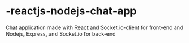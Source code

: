 # -reactjs-nodejs-chat-app
Chat application made with React and Socket.io-client for front-end and Nodejs, Express, and Socket.io for back-end
